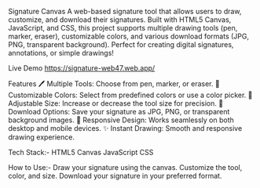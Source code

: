 Signature Canvas
A web-based signature tool that allows users to draw, customize, and download their signatures. Built with HTML5 Canvas, JavaScript, and CSS, this project supports multiple drawing tools (pen, marker, eraser), customizable colors, and various download formats (JPG, PNG, transparent background). Perfect for creating digital signatures, annotations, or simple drawings!

Live Demo
https://signature-web47.web.app/

Features
🖊️ Multiple Tools: Choose from pen, marker, or eraser.
🎨 Customizable Colors: Select from predefined colors or use a color picker.
📏 Adjustable Size: Increase or decrease the tool size for precision.
💾 Download Options: Save your signature as JPG, PNG, or transparent background images.
📱 Responsive Design: Works seamlessly on both desktop and mobile devices.
✨ Instant Drawing: Smooth and responsive drawing experience.

Tech Stack:-
HTML5 Canvas
JavaScript
CSS

How to Use:-
Draw your signature using the canvas.
Customize the tool, color, and size.
Download your signature in your preferred format.



